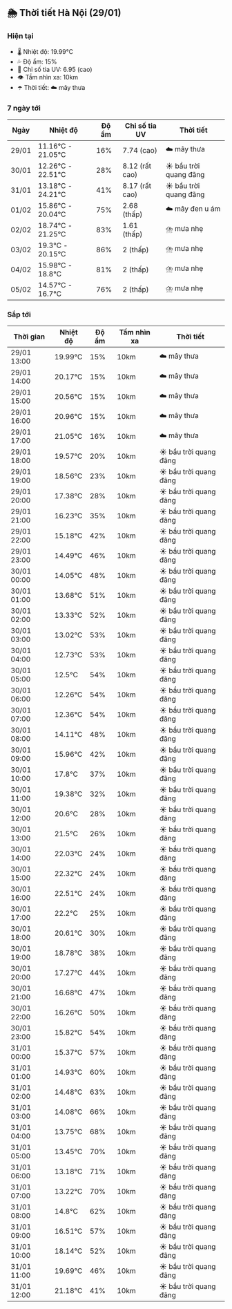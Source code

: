 ## 🌦️ Thời tiết Hà Nội (29/01)

### Hiện tại

- 🌡️ Nhiệt độ: 19.99℃
- 💦 Độ ẩm: 15%
- 🌟 Chỉ số tia UV: 6.95 (cao)
- 👁️ Tầm nhìn xa: 10km
- ☂️ Thời tiết: ☁️ mây thưa

### 7 ngày tới

| Ngày | Nhiệt độ | Độ ẩm | Chỉ số tia UV | Thời tiết |
| --- | --- | --- | --- | --- |
| 29/01 | 11.16℃ - 21.05℃ | 16% | 7.74 (cao) | ☁️ mây thưa |
| 30/01 | 12.26℃ - 22.51℃ | 28% | 8.12 (rất cao) | ☀️ bầu trời quang đãng |
| 31/01 | 13.18℃ - 24.21℃ | 41% | 8.17 (rất cao) | ☀️ bầu trời quang đãng |
| 01/02 | 15.86℃ - 20.04℃ | 75% | 2.68 (thấp) | ☁️ mây đen u ám |
| 02/02 | 18.74℃ - 21.25℃ | 83% | 1.61 (thấp) | ⛈️ mưa nhẹ |
| 03/02 | 19.3℃ - 20.15℃ | 86% | 2 (thấp) | ⛈️ mưa nhẹ |
| 04/02 | 15.98℃ - 18.8℃ | 81% | 2 (thấp) | ⛈️ mưa nhẹ |
| 05/02 | 14.57℃ - 16.7℃ | 76% | 2 (thấp) | ⛈️ mưa nhẹ |

### Sắp tới

| Thời gian | Nhiệt độ | Độ ẩm | Tầm nhìn xa | Thời tiết |
| --- | --- | --- | --- | --- |
| 29/01 13:00 | 19.99℃ | 15% | 10km | ☁️ mây thưa |
| 29/01 14:00 | 20.17℃ | 15% | 10km | ☁️ mây thưa |
| 29/01 15:00 | 20.56℃ | 15% | 10km | ☁️ mây thưa |
| 29/01 16:00 | 20.96℃ | 15% | 10km | ☁️ mây thưa |
| 29/01 17:00 | 21.05℃ | 16% | 10km | ☁️ mây thưa |
| 29/01 18:00 | 19.57℃ | 20% | 10km | ☀️ bầu trời quang đãng |
| 29/01 19:00 | 18.56℃ | 23% | 10km | ☀️ bầu trời quang đãng |
| 29/01 20:00 | 17.38℃ | 28% | 10km | ☀️ bầu trời quang đãng |
| 29/01 21:00 | 16.23℃ | 35% | 10km | ☀️ bầu trời quang đãng |
| 29/01 22:00 | 15.18℃ | 42% | 10km | ☀️ bầu trời quang đãng |
| 29/01 23:00 | 14.49℃ | 46% | 10km | ☀️ bầu trời quang đãng |
| 30/01 00:00 | 14.05℃ | 48% | 10km | ☀️ bầu trời quang đãng |
| 30/01 01:00 | 13.68℃ | 51% | 10km | ☀️ bầu trời quang đãng |
| 30/01 02:00 | 13.33℃ | 52% | 10km | ☀️ bầu trời quang đãng |
| 30/01 03:00 | 13.02℃ | 53% | 10km | ☀️ bầu trời quang đãng |
| 30/01 04:00 | 12.73℃ | 53% | 10km | ☀️ bầu trời quang đãng |
| 30/01 05:00 | 12.5℃ | 54% | 10km | ☀️ bầu trời quang đãng |
| 30/01 06:00 | 12.26℃ | 54% | 10km | ☀️ bầu trời quang đãng |
| 30/01 07:00 | 12.36℃ | 54% | 10km | ☀️ bầu trời quang đãng |
| 30/01 08:00 | 14.11℃ | 48% | 10km | ☀️ bầu trời quang đãng |
| 30/01 09:00 | 15.96℃ | 42% | 10km | ☀️ bầu trời quang đãng |
| 30/01 10:00 | 17.8℃ | 37% | 10km | ☀️ bầu trời quang đãng |
| 30/01 11:00 | 19.38℃ | 32% | 10km | ☀️ bầu trời quang đãng |
| 30/01 12:00 | 20.6℃ | 28% | 10km | ☀️ bầu trời quang đãng |
| 30/01 13:00 | 21.5℃ | 26% | 10km | ☀️ bầu trời quang đãng |
| 30/01 14:00 | 22.03℃ | 24% | 10km | ☀️ bầu trời quang đãng |
| 30/01 15:00 | 22.32℃ | 24% | 10km | ☀️ bầu trời quang đãng |
| 30/01 16:00 | 22.51℃ | 24% | 10km | ☀️ bầu trời quang đãng |
| 30/01 17:00 | 22.2℃ | 25% | 10km | ☀️ bầu trời quang đãng |
| 30/01 18:00 | 20.61℃ | 30% | 10km | ☀️ bầu trời quang đãng |
| 30/01 19:00 | 18.78℃ | 38% | 10km | ☀️ bầu trời quang đãng |
| 30/01 20:00 | 17.27℃ | 44% | 10km | ☀️ bầu trời quang đãng |
| 30/01 21:00 | 16.68℃ | 47% | 10km | ☀️ bầu trời quang đãng |
| 30/01 22:00 | 16.26℃ | 50% | 10km | ☀️ bầu trời quang đãng |
| 30/01 23:00 | 15.82℃ | 54% | 10km | ☀️ bầu trời quang đãng |
| 31/01 00:00 | 15.37℃ | 57% | 10km | ☀️ bầu trời quang đãng |
| 31/01 01:00 | 14.93℃ | 60% | 10km | ☀️ bầu trời quang đãng |
| 31/01 02:00 | 14.48℃ | 63% | 10km | ☀️ bầu trời quang đãng |
| 31/01 03:00 | 14.08℃ | 66% | 10km | ☀️ bầu trời quang đãng |
| 31/01 04:00 | 13.75℃ | 68% | 10km | ☀️ bầu trời quang đãng |
| 31/01 05:00 | 13.45℃ | 70% | 10km | ☀️ bầu trời quang đãng |
| 31/01 06:00 | 13.18℃ | 71% | 10km | ☀️ bầu trời quang đãng |
| 31/01 07:00 | 13.22℃ | 70% | 10km | ☀️ bầu trời quang đãng |
| 31/01 08:00 | 14.8℃ | 62% | 10km | ☀️ bầu trời quang đãng |
| 31/01 09:00 | 16.51℃ | 57% | 10km | ☀️ bầu trời quang đãng |
| 31/01 10:00 | 18.14℃ | 52% | 10km | ☀️ bầu trời quang đãng |
| 31/01 11:00 | 19.69℃ | 46% | 10km | ☀️ bầu trời quang đãng |
| 31/01 12:00 | 21.18℃ | 41% | 10km | ☀️ bầu trời quang đãng |
